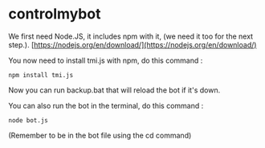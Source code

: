 # controlmybot

We first need Node.JS, it includes npm with it, (we need it too for the next step.). [https://nodejs.org/en/download/](https://nodejs.org/en/download/)

You now need to install tmi.js with npm, do this command : 

`npm install tmi.js`

Now you can run backup.bat that will reload the bot if it's down.

You can also run the bot in the terminal, do this command :  

`node bot.js`

(Remember to be in the bot file using the cd command)
